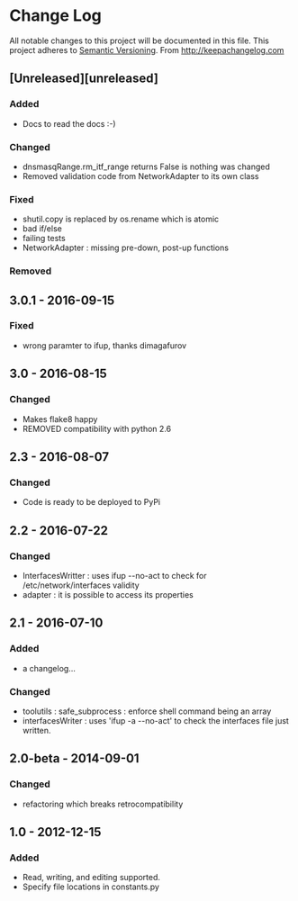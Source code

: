 # Change Log
All notable changes to this project will be documented in this file.
This project adheres to [Semantic Versioning](http://semver.org/).
From http://keepachangelog.com

## [Unreleased][unreleased]
### Added
- Docs to read the docs :-)

### Changed
- dnsmasqRange.rm_itf_range returns False is nothing was changed
- Removed validation code from NetworkAdapter to its own class

### Fixed
- shutil.copy is replaced by os.rename which is atomic
- bad if/else
- failing tests
- NetworkAdapter : missing pre-down, post-up functions

### Removed


## 3.0.1 - 2016-09-15
### Fixed
- wrong paramter to ifup, thanks dimagafurov


## 3.0 - 2016-08-15
### Changed
- Makes flake8 happy
- REMOVED compatibility with python 2.6


## 2.3 - 2016-08-07
### Changed
- Code is ready to be deployed to PyPi


## 2.2 - 2016-07-22
### Changed
- InterfacesWritter : uses ifup --no-act to check for /etc/network/interfaces validity
- adapter : it is possible to access its properties


## 2.1 - 2016-07-10
### Added
- a changelog...

### Changed
- toolutils : safe_subprocess : enforce shell command being an array
- interfacesWriter : uses 'ifup -a --no-act' to check the interfaces file just written.


## 2.0-beta - 2014-09-01
### Changed
- refactoring which breaks retrocompatibility


## 1.0 - 2012-12-15
### Added
- Read, writing, and editing supported.
- Specify file locations in constants.py
